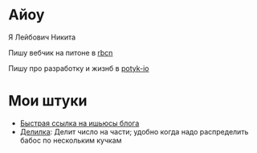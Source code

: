 # Айоу

Я Лейбович Никита 

Пишу вебчик на питоне в [rbcn](https://rbcn.mobi/)

Пишу про разработку и жизнб в [potyk-io](https://potykion.github.io/)

# Мои штуки

- [Быстрая ссылка на ишьюсы блога](https://github.com/potykion/potykion.github.io/issues)
- [Делилка](https://delilka.website.yandexcloud.net/): Делит число на части; удобно когда надо распределить бабос по нескольким кучкам
